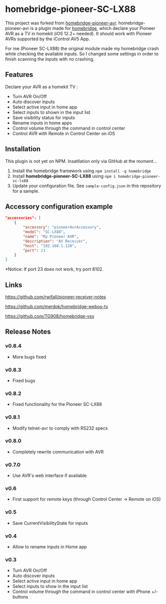 # homebridge-pioneer-SC-LX88
This project was forked from [homebridge-pioneer-avr](https://github.com/kazcangi/homebridge-pioneer-avr).
homebridge-pioneer-avr is a plugin made for [homebridge](https://github.com/nfarina/homebridge),
which declare your Pioneer AVR as a TV in homekit (iOS 12.2+ needed).
It should work with Pioneer AVRs supported by the iControl AV5 App.

For me (Pioneer SC-LX88) the original module made my homebridge crash while checking the available inputs.
So I changed some settings in order to finish scanning the inputs with no crashing.

## Features

Declare your AVR as a homekit TV :
* Turn AVR On/Off
* Auto discover inputs
* Select active input in home app
* Select inputs to shown in the input list
* Save visibility status for inputs
* Rename inputs in home apps
* Control volume through the command in control center
* Control AVR with Remote in Control Center on iOS

## Installation

This plugin is not yet on NPM. Insatllation only via GitHub at the moment...

1. Install the homebridge framework using `npm install -g homebridge`
2. Install **homebridge-pioneer-SC-LX88** using `npm i homebridge-pioneer-sc-lx88`
3. Update your configuration file. See `sample-config.json` in this repository for a sample.

## Accessory configuration example

```json
"accessories": [
	{
        "accessory": "pioneerAvrAccessory",
        "model": "SC-LX88",
        "name": "My Pioneer AVR",
        "description": "AV Receiver",
        "host": "192.168.1.128",
        "port": 23
	}
]
```

*Notice: If port 23 does not work, try port 8102.

## Links

https://github.com/rwifall/pioneer-receiver-notes

https://github.com/merdok/homebridge-webos-tv

https://github.com/TG908/homebridge-vsx

## Release Notes

### v0.8.4
* More bugs fixed

### v0.8.3
* Fixed bugs

### v0.8.2
* Fixed functionality for the Pioneer SC-LX88

### v0.8.1

* Modify telnet-avr to comply with RS232 specs

### v0.8.0

* Completely rewrite communication with AVR

### v0.7.0

* Use AVR's web interface if available

### v0.6

* First support for remote keys (through Control Center -> Remote on iOS)

### v0.5

* Save CurrentVisibilityState for inputs

### v0.4

* Allow to rename inputs in Home app

### v0.3

* Turn AVR On/Off
* Auto discover inputs
* Select active input in home app
* Select inputs to show in the input list
* Control volume through the command in control center with iPhone +/- buttons
